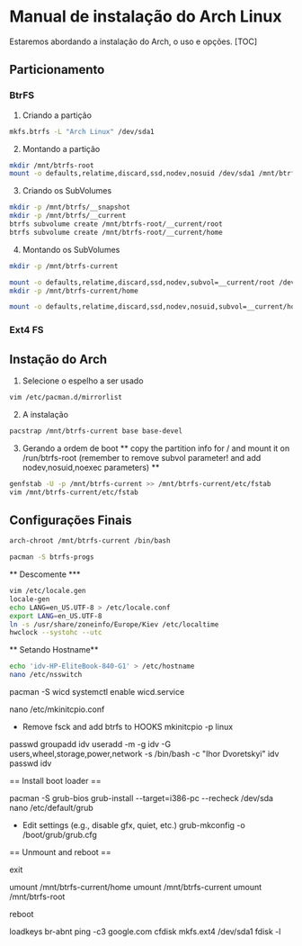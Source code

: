 # Manual de instalação do Arch Linux

Estaremos abordando a instalação do Arch, o uso e opções.
[TOC]

## Particionamento

### BtrFS
1. Criando a partição
```zsh
mkfs.btrfs -L "Arch Linux" /dev/sda1
```
2. Montando a partição

```zsh
mkdir /mnt/btrfs-root
mount -o defaults,relatime,discard,ssd,nodev,nosuid /dev/sda1 /mnt/btrfs-root
```
3. Criando os SubVolumes

```zsh
mkdir -p /mnt/btrfs/__snapshot
mkdir -p /mnt/btrfs/__current
btrfs subvolume create /mnt/btrfs-root/__current/root
btrfs subvolume create /mnt/btrfs-root/__current/home
```
4. Montando os SubVolumes

```zsh
mkdir -p /mnt/btrfs-current

mount -o defaults,relatime,discard,ssd,nodev,subvol=__current/root /dev/sda1 /mnt/btrfs-current
mkdir -p /mnt/btrfs-current/home

mount -o defaults,relatime,discard,ssd,nodev,nosuid,subvol=__current/home /dev/sda1 /mnt/btrfs-current/home
```

### Ext4 FS

## Instação do Arch
1. Selecione o espelho a ser usado

```zsh
vim /etc/pacman.d/mirrorlist 
```
2. A instalação

```zsh
pacstrap /mnt/btrfs-current base base-devel
```
3. Gerando a ordem de boot
** copy the partition info for / and mount it on /run/btrfs-root (remember to remove subvol parameter! and add nodev,nosuid,noexec parameters) **

```zsh
genfstab -U -p /mnt/btrfs-current >> /mnt/btrfs-current/etc/fstab
vim /mnt/btrfs-current/etc/fstab
```

## Configurações Finais
```zsh
arch-chroot /mnt/btrfs-current /bin/bash

pacman -S btrfs-progs
```
** Descomente ***
```zsh
vim /etc/locale.gen
locale-gen
echo LANG=en_US.UTF-8 > /etc/locale.conf
export LANG=en_US.UTF-8
ln -s /usr/share/zoneinfo/Europe/Kiev /etc/localtime
hwclock --systohc --utc
```
** Setando Hostname**
```zsh
echo 'idv-HP-EliteBook-840-G1' > /etc/hostname
nano /etc/nsswitch
```

pacman -S wicd
systemctl enable wicd.service

nano /etc/mkinitcpio.conf
 * Remove fsck and add btrfs to HOOKS
mkinitcpio -p linux

passwd
groupadd idv
useradd -m -g idv -G users,wheel,storage,power,network -s /bin/bash -c "Ihor Dvoretskyi" idv
passwd idv

== Install boot loader ==

pacman -S grub-bios
grub-install --target=i386-pc --recheck /dev/sda
nano /etc/default/grub
 * Edit settings (e.g., disable gfx, quiet, etc.)
grub-mkconfig -o /boot/grub/grub.cfg

== Unmount and reboot ==

exit

umount /mnt/btrfs-current/home
umount /mnt/btrfs-current
umount /mnt/btrfs-root

reboot


loadkeys br-abnt
ping -c3 google.com
cfdisk
mkfs.ext4 /dev/sda1
fdisk -l
